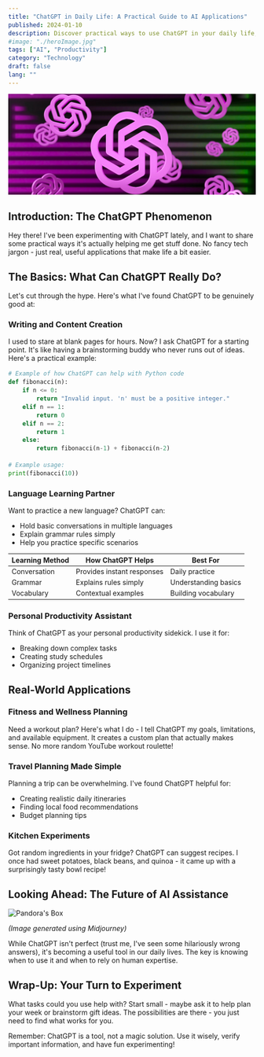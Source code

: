 ```yaml
---
title: "ChatGPT in Daily Life: A Practical Guide to AI Applications"
published: 2024-01-10
description: Discover practical ways to use ChatGPT in your daily life, from writing and coding to fitness planning and travel. Learn how this AI tool can help streamline your tasks.
#image: "./heroImage.jpg"
tags: ["AI", "Productivity"]
category: "Technology"
draft: false
lang: ""
---
```


![Hero Image](./heroImage.jpg)

## Introduction: The ChatGPT Phenomenon

Hey there! I've been experimenting with ChatGPT lately, and I want to share some practical ways it's actually helping me get stuff done. No fancy tech jargon - just real, useful applications that make life a bit easier.


## The Basics: What Can ChatGPT Really Do?

Let's cut through the hype. Here's what I've found ChatGPT to be genuinely good at:

### Writing and Content Creation

I used to stare at blank pages for hours. Now? I ask ChatGPT for a starting point. It's like having a brainstorming buddy who never runs out of ideas. Here's a practical example:

```python
# Example of how ChatGPT can help with Python code
def fibonacci(n):
    if n <= 0:
        return "Invalid input. 'n' must be a positive integer."
    elif n == 1:
        return 0
    elif n == 2:
        return 1
    else:
        return fibonacci(n-1) + fibonacci(n-2)

# Example usage:
print(fibonacci(10))
```

### Language Learning Partner

Want to practice a new language? ChatGPT can:

- Hold basic conversations in multiple languages
- Explain grammar rules simply
- Help you practice specific scenarios

| Learning Method | How ChatGPT Helps          | Best For             |
| --------------- | -------------------------- | -------------------- |
| Conversation    | Provides instant responses | Daily practice       |
| Grammar         | Explains rules simply      | Understanding basics |
| Vocabulary      | Contextual examples        | Building vocabulary  |

### Personal Productivity Assistant

Think of ChatGPT as your personal productivity sidekick. I use it for:

- Breaking down complex tasks
- Creating study schedules
- Organizing project timelines

## Real-World Applications

### Fitness and Wellness Planning

Need a workout plan? Here's what I do - I tell ChatGPT my goals, limitations, and available equipment. It creates a custom plan that actually makes sense. No more random YouTube workout roulette!

### Travel Planning Made Simple

Planning a trip can be overwhelming. I've found ChatGPT helpful for:

- Creating realistic daily itineraries
- Finding local food recommendations
- Budget planning tips

### Kitchen Experiments

Got random ingredients in your fridge? ChatGPT can suggest recipes. I once had sweet potatoes, black beans, and quinoa - it came up with a surprisingly tasty bowl recipe!

## Looking Ahead: The Future of AI Assistance

![Pandora's Box](https://res.cloudinary.com/ddicetqs5/image/upload/v1733361447/chatgpt-practical-applications-daily-tasks-guide-inline_fw2dus.webp)

_(Image generated using Midjourney)_

While ChatGPT isn't perfect (trust me, I've seen some hilariously wrong answers), it's becoming a useful tool in our daily lives. The key is knowing when to use it and when to rely on human expertise.

## Wrap-Up: Your Turn to Experiment

What tasks could you use help with? Start small - maybe ask it to help plan your week or brainstorm gift ideas. The possibilities are there - you just need to find what works for you.

Remember: ChatGPT is a tool, not a magic solution. Use it wisely, verify important information, and have fun experimenting!

